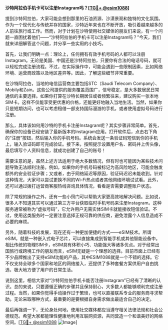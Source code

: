 **沙特阿拉伯手机卡可以注册Instagram吗？[[TG💪+ @esim1088](https://t.me/s/esim1088)]**

提到沙特阿拉伯，大家可能会想到那里的石油资源、沙漠景观和独特的文化氛围。作为一个现代化与传统并存的国家，沙特近年来也在不断开放，吸引着越来越多的人前往旅行或工作。然而，对于计划在沙特使用社交媒体的朋友们来说，有一个问题一直困扰着他们——“沙特阿拉伯的手机卡可以注册Instagram吗？”今天，我们就来详细解答这个问题，并分享一些实用的小技巧。

首先，让我们明确一点：理论上，任何拥有有效手机号码的人都可以注册Instagram。无论是美国、中国还是沙特阿拉伯，只要你有合法的电话号码，就可以轻松完成注册流程。不过，在实际操作中，可能会遇到一些限制因素，比如网络环境、运营商政策以及地区差异等。因此，了解这些细节非常重要。

在沙特阿拉伯，当地的电信运营商主要包括STC（Saudi Telecom Company）、Mobily和Zain。这些公司提供的服务覆盖范围广，信号稳定，是大多数居民日常通信的主要选择。如果你打算在沙特长期居住或者频繁往来，建议购买一张本地SIM卡。这样不仅能享受更优惠的价格，还能更好地融入当地生活。当然，如果你只是短期访问，也可以考虑租借一部支持国际漫游的手机，或者使用虚拟号码进行注册。

那么，具体该如何用沙特的手机卡注册Instagram呢？其实步骤非常简单。首先，确保你的设备已经安装了最新版本的Instagram应用。打开软件后，点击右下角的“注册”按钮，然后输入你的手机号码。系统会发送一条验证码短信到你的手机上，输入验证码即可完成验证。接下来，按照提示设置用户名、密码并上传头像，最后填写个人资料信息，就成功创建了自己的账号！

需要注意的是，虽然上述方法适用于绝大多数情况，但有时也可能因为某些技术问题导致无法顺利注册。例如，如果你的手机号码被标记为高风险地区，可能会触发额外的安全验证步骤；又或者，由于网络延迟等原因，验证码迟迟未能收到。针对这种情况，大家可以尝试更换不同的Wi-Fi热点或者其他网络环境试试看。此外，还可以通过拨打运营商客服热线咨询具体情况，看看是否需要调整账户状态。

除了常规的操作之外，还有一些小窍门可以帮助大家更高效地解决问题。比如说，很多人不知道其实可以通过第三方平台获取临时手机号码来注册Instagram。这种服务通常被称为“虚拟号码”，它允许用户无需实体SIM卡就能接收短信验证。不过，使用这类服务时一定要注意选择正规可靠的供应商，避免泄露个人信息造成不必要的麻烦。

另外，随着科技的发展，现在还有一种更加便捷的方式——eSIM技术。所谓eSIM，就是一种嵌入式电子芯片，可以直接集成到智能手机或其他智能设备中。相比传统的物理SIM卡，eSIM具有体积小巧、功能强大等诸多优点。对于经常出国旅行或跨境工作的朋友而言，eSIM无疑是一个理想的选择。目前市面上已经有不少品牌推出了支持eSIM功能的产品，其中ESIM1088就是一个不错的选择。它不仅支持全球多个国家和地区的网络接入，还提供了多种套餐方案供用户自由挑选，极大地方便了用户的日常生活。

说到这里，相信大家对“沙特阿拉伯手机卡能否注册Instagram”已经有了清晰的认识。总的来说，只要遵循正确的步骤并且保持耐心，大多数人都能够顺利完成注册过程。当然，如果你觉得手动操作过于繁琐，也可以直接联系专业的服务商寻求帮助。无论采取哪种方式，最重要的是要根据自身需求做出最适合自己的决定。

最后再强调一下，无论身处何地，使用社交媒体都应当遵守相关法律法规和社会公德规范。希望大家都能理性健康地利用互联网资源，共同营造一个和谐美好的网络空间。[[TG💪+ @esim1088](https://t.me/s/esim1088) ![Image](https://i.postimg.cc/4NQfJmqS/Snipaste-2025-05-13-00-14-12.png)]